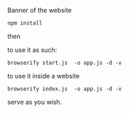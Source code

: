 Banner of the website 

```
npm install
```

then 

to use it as such:
```
browserify start.js  -o app.js -d -v
```

to use it inside a website
```
browserify index.js  -o app.js -d -v
```



serve as you wish.